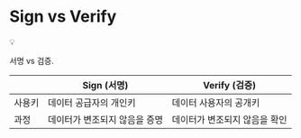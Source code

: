 # Sign vs Verify

<aside>
💡

서명 vs 검증.

</aside>

|  | Sign (서명) | Verify (검증) |
| --- | --- | --- |
| 사용키 | 데이터 공급자의 개인키 | 데이터 사용자의 공개키 |
| 과정 | 데이터가 변조되지 않음을 증명 | 데이터가 변조되지 않음을 확인 |